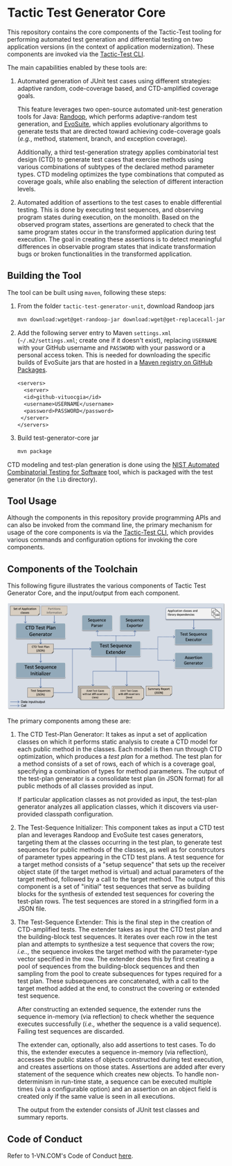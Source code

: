 # Tactic Test Generator Core

This repository contains the core components of the Tactic-Test tooling for performing automated test generation and differential testing on two application versions (in the context of application modernization). These components are invoked via the [Tactic-Test CLI](https://github.com/vituocgia/tactic-test-generator-cli).

The main capabilities enabled by these tools are:

1. Automated generation of JUnit test cases using different strategies: adaptive random, code-coverage based, and CTD-amplified coverage goals.

    This feature leverages two open-source automated unit-test generation tools for Java: [Randoop](https://randoop.github.io/randoop/), which performs adaptive-random test generation, and [EvoSuite](https://www.evosuite.org/), which applies evolutionary algorithms to generate tests that are directed toward achieving code-coverage goals (_e.g._, method, statement, branch, and exception coverage).

    Additionally, a third test-generation strategy applies combinatorial test design (CTD) to generate test cases that exercise methods using various combinations of subtypes of the declared method parameter types. CTD modeling optimizes the type combinations that computed as coverage goals, while also enabling the selection of different interaction levels.

2. Automated addition of assertions to the test cases to enable differential testing. This is done by executing test sequences, and observing program states during execution, on the monolith. Based on the observed program states, assertions are generated to check that the same program states occur in the transformed application during test execution. The goal in creating these assertions is to detect meaningful differences in observable program states that indicate transformation bugs or broken functionalities in the transformed application.

## Building the Tool

The tool can be built using `maven`, following these steps:

1. From the folder `tactic-test-generator-unit`, download Randoop jars
   ```dtd
   mvn download:wget@get-randoop-jar download:wget@get-replacecall-jar
   ```

2. Add the following server entry to Maven `settings.xml` (`~/.m2/settings.xml`; create one if
   it doesn't exist), replacing `USERNAME` with your GitHub username and `PASSWORD` with your
   password or a personal access token. This is needed for downloading the specific builds of
   EvoSuite jars that are hosted in a [Maven registry on GitHub Packages](https://github.com/sinha108/maven-packages/packages).
   ```
   <servers>
     <server>
     <id>github-vituocgia</id>
     <username>USERNAME</username>
     <password>PASSWORD</password>
    </server>
   </servers>
   ```

3. Build test-generator-core jar
   ```dtd
   mvn package
   ```
CTD modeling and test-plan generation is done using the [NIST Automated Combinatorial Testing for Software](https://csrc.nist.gov/projects/automated-combinatorial-testing-for-software) tool, which is packaged with the test generator (in the `lib` directory).

## Tool Usage

Although the components in this repository provide programming APIs and can also be invoked from the command line, the primary mechanism for usage of the core components is via the [Tactic-Test CLI](https://github.com/vituocgia/tactic-test-generator-cli), which provides various commands and configuration options for invoking the core
components.

## Components of the Toolchain

This following figure illustrates the various components of Tactic Test Generator Core, and the input/output from each component.

![](./doc/image/tactic-testgen-core-arch.png)

The primary components among these are:

1. The CTD Test-Plan Generator: It takes as input a set of application classes on which it performs static analysis to create a CTD model for each public method in the classes. Each model is then run through CTD optimization, which produces a _test plan_ for a method. The test plan for a method consists of a set of rows, each of which is a coverage goal, specifying a combination of types for method parameters. The output of the test-plan generator is a consolidate test plan (in JSON format) for all public methods of all classes provided as input.

    If particular application classes as not provided as input, the test-plan generator analyzes all application classes, which it discovers via user-provided classpath configuration.

2. The Test-Sequence Initializer: This component takes as input a CTD test plan and leverages Randoop and EvoSuite test cases generators, targeting them at the classes occurring in the test plan, to generate test sequences for public methods of the classes, as well as for constrcutors of parameter types appearing in the CTD test plans. A test sequence for a target method consists of a "setup sequence" that sets up the receiver object state (if the target method is virtual) and actual parameters of the target method, followed by a call to the target method. The output of this component is a set of "initial" test sequences that serve as building blocks for the synthesis of extended test sequences for covering the test-plan rows. The test sequences are stored in a stringified form in a JSON file.

3. The Test-Sequence Extender: This is the final step in the creation of CTD-amplified tests. The extender takes as input the CTD test plan and the building-block test sequences. It iterates over each row in the test plan and attempts to synthesize a test sequence that covers the row; _i.e..,_ the sequence invokes the target method with the parameter-type vector specified in the row. The extender does this by first creating a pool of sequences from the building-block sequences and then sampling from the pool to create subsequences for types required for a test plan. These subsequences are concatenated, with a call to the target method added at the end, to construct the covering or extended test sequence.

    After constructing an extended sequence, the extender runs the sequence in-memory (via reflection) to check whether the sequence executes successfully (_i.e.,_ whether the sequence is a valid sequence). Failing test sequences are discarded.

    The extender can, optionally, also add assertions to test cases. To do this, the extender executes a sequence in-memory (via reflection), accesses the public states of objects constructed during test execution, and creates assertions on those states. Assertions are added after every statement of the sequence which creates new objects. To handle non-determinism in run-time state, a sequence can be executed multiple times (via a configurable option) and an assertion on an object field is created only if the same value is seen in all executions.

    The output from the extender consists of JUnit test classes and summary reports.

## Code of Conduct
Refer to 1-VN.COM's Code of Conduct [here](https://github.com/vituocgia/community/blob/main/CODE_OF_CONDUCT.md).
